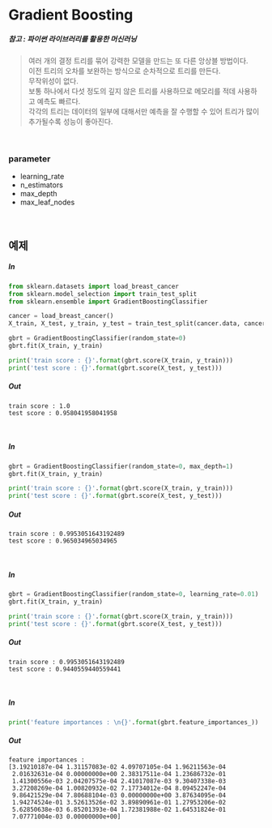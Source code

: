 
# Gradient Boosting

##### 참고 : 파이썬 라이브러리를 활용한 머신러닝

> 여러 개의 결정 트리를 묶어 강력한 모델을 만드는 또 다른 앙상블 방법이다. <br>
> 이전 트리의 오차를 보완하는 방식으로 순차적으로 트리를 만든다. <br>
> 무작위성이 없다. <br>
> 보통 하나에서 다섯 정도의 깊지 않은 트리를 사용하므로 메모리를 적데 사용하고 예측도 빠르다. <br>
> 각각의 트리는 데이터의 일부에 대해서만 예측을 잘 수행할 수 있어 트리가 많이 추가될수록 성능이 좋아진다. <br>

<br>

### parameter
* learning_rate
* n_estimators
* max_depth
* max_leaf_nodes

<br>

## 예제

##### In
```python
from sklearn.datasets import load_breast_cancer
from sklearn.model_selection import train_test_split
from sklearn.ensemble import GradientBoostingClassifier
```


```python
cancer = load_breast_cancer()
X_train, X_test, y_train, y_test = train_test_split(cancer.data, cancer.target, stratify=cancer.target, random_state=0)
```


```python
gbrt = GradientBoostingClassifier(random_state=0)
gbrt.fit(X_train, y_train)

print('train score : {}'.format(gbrt.score(X_train, y_train)))
print('test score : {}'.format(gbrt.score(X_test, y_test)))
```
##### Out
    train score : 1.0
    test score : 0.958041958041958
    
<br>

##### In
```python
gbrt = GradientBoostingClassifier(random_state=0, max_depth=1)
gbrt.fit(X_train, y_train)

print('train score : {}'.format(gbrt.score(X_train, y_train)))
print('test score : {}'.format(gbrt.score(X_test, y_test)))
```
##### Out
    train score : 0.9953051643192489
    test score : 0.965034965034965
    
<br>

##### In
```python
gbrt = GradientBoostingClassifier(random_state=0, learning_rate=0.01)
gbrt.fit(X_train, y_train)

print('train score : {}'.format(gbrt.score(X_train, y_train)))
print('test score : {}'.format(gbrt.score(X_test, y_test)))
```
##### Out
    train score : 0.9953051643192489
    test score : 0.9440559440559441
    
<br>

##### In
```python
print('feature importances : \n{}'.format(gbrt.feature_importances_))
```
##### Out
    feature importances : 
    [3.19210187e-04 1.31157083e-02 4.09707105e-04 1.96211563e-04
     2.01632631e-04 0.00000000e+00 2.38317511e-04 1.23686732e-01
     1.41300556e-03 2.04207575e-04 2.41017087e-03 9.30407338e-03
     3.27208269e-04 1.00820932e-02 7.17734012e-04 8.09452247e-04
     9.86421529e-04 7.80688104e-03 0.00000000e+00 3.87634095e-04
     1.94274524e-01 3.52613526e-02 3.89890961e-01 1.27953206e-02
     5.62850638e-03 6.85201393e-04 1.72381988e-02 1.64531824e-01
     7.07771004e-03 0.00000000e+00]
    
